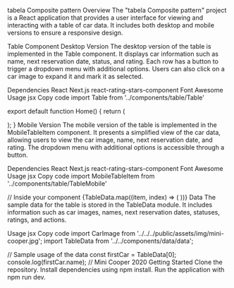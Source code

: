 tabela Composite pattern
Overview
The "tabela Composite pattern" project is a React application that provides a user interface for viewing and interacting with a table of car data. It includes both desktop and mobile versions to ensure a responsive design.

Table Component
Desktop Version
The desktop version of the table is implemented in the Table component. It displays car information such as name, next reservation date, status, and rating. Each row has a button to trigger a dropdown menu with additional options. Users can also click on a car image to expand it and mark it as selected.

Dependencies
React
Next.js
react-rating-stars-component
Font Awesome
Usage
jsx
Copy code
import Table from '../components/table/Table'

export default function Home() {
  return (
    <main className="container-fluid mx-auto px-4 pt-4 grid gap-4">
      <Table />
    </main>
  );
}
Mobile Version
The mobile version of the table is implemented in the MobileTableItem component. It presents a simplified view of the car data, allowing users to view the car image, name, next reservation date, and rating. The dropdown menu with additional options is accessible through a button.

Dependencies
React
Next.js
react-rating-stars-component
Font Awesome
Usage
jsx
Copy code
import MobileTableItem from '../components/table/TableMobile'

// Inside your component
{TableData.map((item, index) => (
  <MobileTableItem key={index} item={item} index={undefined} />
))}
Data
The sample data for the table is stored in the TableData module. It includes information such as car images, names, next reservation dates, statuses, ratings, and actions.

Usage
jsx
Copy code
import CarImage from '../../../public/assets/img/mini-cooper.jpg';
import TableData from '../../components/data/data';

// Sample usage of the data
const firstCar = TableData[0];
console.log(firstCar.name); // Mini Cooper 2020
Getting Started
Clone the repository.
Install dependencies using npm install.
Run the application with npm run dev.